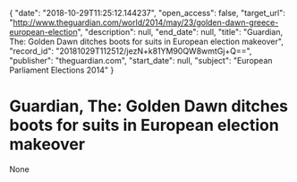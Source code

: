 {
  "date": "2018-10-29T11:25:12.144237", 
  "open_access": false, 
  "target_url": "http://www.theguardian.com/world/2014/may/23/golden-dawn-greece-european-election", 
  "description": null, 
  "end_date": null, 
  "title": "Guardian, The: Golden Dawn ditches boots for suits in European election makeover", 
  "record_id": "20181029T112512/jezN+k81YM90QW8wmtGj+Q==", 
  "publisher": "theguardian.com", 
  "start_date": null, 
  "subject": "European Parliament Elections 2014"
}

# Guardian, The: Golden Dawn ditches boots for suits in European election makeover

None